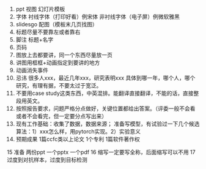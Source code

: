 1. ppt 视图 幻灯片模板
2. 字体 衬线字体（打印好看）例宋体
           非衬线字体（电子屏）例微软雅黑
3. slidesgo 配图（模板末几页找图）
4. 标题尽量不要靠左或者靠右
5. 脚注 标题+名字
6. 页码
7. 图放上去都要讲，同一个东西尽量放一页
8. 讲图用框框+动画指定到要讲的地方
9. 动画消失事件
10. 忌讳 很多人xxx，最近几年xxx，研究表明xxx  具体到哪一年，哪个人，哪个研究，有理有据，不要太过于宽泛。
11. 不要用case study这类东西，中英混排。能翻译直接翻译，不能的话，直接整段用英文。
12. 按照报告要求，问题严格分点做好，关键位置都给出答案。（评委一般不会看或者不会看完，但一定要分点写出来）
13. 现有工作基础：收集了数据，数据来源；
	             准备写模型，有试验过一下几个候选算法：1）xxx怎么样，用pytorch实现。2）实验意义
14. 预期成果 1篇ccfc类以上论文 1个专利 1篇软件著作权

15 准备 两份ppt 一个pptx 一个pdf
16 缩写一定要写全称，后面缩写可以不用
17 过度到对抗样本，过度到目标检测
